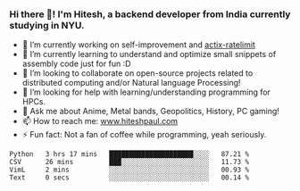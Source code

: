 ### Hi there 👋! I'm Hitesh, a backend developer from India currently studying in NYU.

- 🔭 I’m currently working on self-improvement and [actix-ratelimit](https://github.com/TerminalWitchcraft/actix-ratelimit)
- 🌱 I’m currently learning to understand and optimize small snippets of assembly code just for fun :D 
- 👯 I’m looking to collaborate on open-source projects related to distributed computing and/or Natural language Processing!
- 🤔 I’m looking for help with learning/understanding programming for HPCs.
- 💬 Ask me about Anime, Metal bands, Geopolitics, History, PC gaming!
- 📫 How to reach me: www.hiteshpaul.com
- ⚡ Fun fact: Not a fan of coffee while programming, yeah seriously.

<!--START_SECTION:waka-->
```text
Python   3 hrs 17 mins   █████████████████████░░░░   87.21 % 
CSV      26 mins         ███░░░░░░░░░░░░░░░░░░░░░░   11.73 % 
VimL     2 mins          ░░░░░░░░░░░░░░░░░░░░░░░░░   00.93 % 
Text     0 secs          ░░░░░░░░░░░░░░░░░░░░░░░░░   00.14 %
```
<!--END_SECTION:waka-->

<!--
**TerminalWitchcraft/TerminalWitchcraft** is a ✨ _special_ ✨ repository because its `README.md` (this file) appears on your GitHub profile.

Here are some ideas to get you started:

- 🔭 I’m currently working on ...
- 🌱 I’m currently learning ...
- 👯 I’m looking to collaborate on ...
- 🤔 I’m looking for help with ...
- 💬 Ask me about ...
- 📫 How to reach me: ...
- 😄 Pronouns: ...
- ⚡ Fun fact: ...
-->
